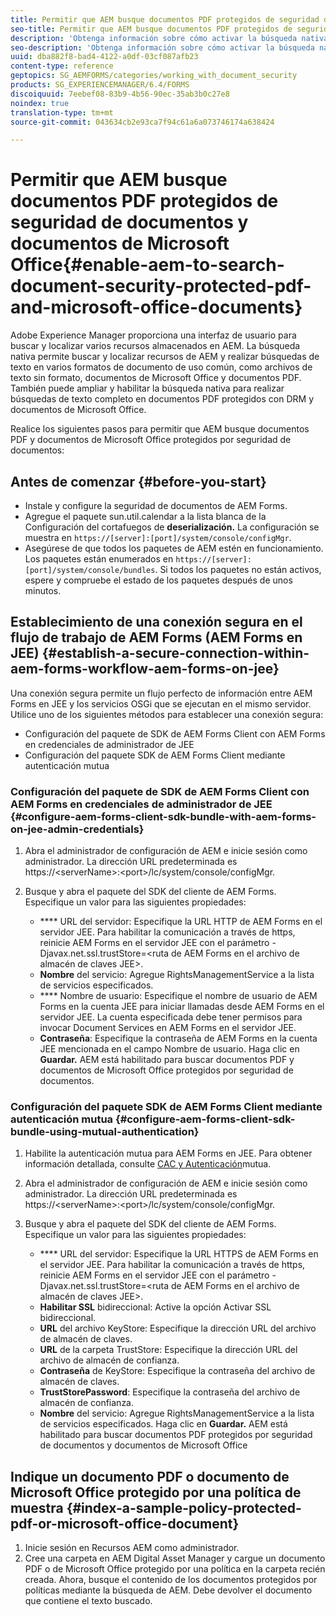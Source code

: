 ```yaml
---
title: Permitir que AEM busque documentos PDF protegidos de seguridad de documentos y documentos de Microsoft Office
seo-title: Permitir que AEM busque documentos PDF protegidos de seguridad de documentos y documentos de Microsoft Office
description: 'Obtenga información sobre cómo activar la búsqueda nativa de AEM para realizar búsquedas de texto completo en documentos PDF protegidos por DRM.  '
seo-description: 'Obtenga información sobre cómo activar la búsqueda nativa de AEM para realizar búsquedas de texto completo en documentos PDF protegidos por DRM.  '
uuid: dba882f8-bad4-4122-a0df-03cf087afb23
content-type: reference
geptopics: SG_AEMFORMS/categories/working_with_document_security
products: SG_EXPERIENCEMANAGER/6.4/FORMS
discoiquuid: 7eebef08-83b9-4b56-90ec-35ab3b0c27e8
noindex: true
translation-type: tm+mt
source-git-commit: 043634cb2e93ca7f94c61a6a073746174a638424

---
```



# Permitir que AEM busque documentos PDF protegidos de seguridad de documentos y documentos de Microsoft Office{#enable-aem-to-search-document-security-protected-pdf-and-microsoft-office-documents}

Adobe Experience Manager proporciona una interfaz de usuario para buscar y localizar varios recursos almacenados en AEM. La búsqueda nativa permite buscar y localizar recursos de AEM y realizar búsquedas de texto en varios formatos de documento de uso común, como archivos de texto sin formato, documentos de Microsoft Office y documentos PDF. También puede ampliar y habilitar la búsqueda nativa para realizar búsquedas de texto completo en documentos PDF protegidos con DRM y documentos de Microsoft Office.

Realice los siguientes pasos para permitir que AEM busque documentos PDF y documentos de Microsoft Office protegidos por seguridad de documentos:

## Antes de comenzar {#before-you-start}

* Instale y configure la seguridad de documentos de AEM Forms.
* Agregue el paquete sun.util.calendar a la lista blanca de la Configuración del cortafuegos de **deserialización.** La configuración se muestra en `https://[server]:[port]/system/console/configMgr`.
* Asegúrese de que todos los paquetes de AEM estén en funcionamiento. Los paquetes están enumerados en `https://[server]:[port]/system/console/bundles`. Si todos los paquetes no están activos, espere y compruebe el estado de los paquetes después de unos minutos.

## Establecimiento de una conexión segura en el flujo de trabajo de AEM Forms (AEM Forms en JEE) {#establish-a-secure-connection-within-aem-forms-workflow-aem-forms-on-jee}

Una conexión segura permite un flujo perfecto de información entre AEM Forms en JEE y los servicios OSGi que se ejecutan en el mismo servidor. Utilice uno de los siguientes métodos para establecer una conexión segura:

* Configuración del paquete de SDK de AEM Forms Client con AEM Forms en credenciales de administrador de JEE
* Configuración del paquete SDK de AEM Forms Client mediante autenticación mutua

### Configuración del paquete de SDK de AEM Forms Client con AEM Forms en credenciales de administrador de JEE {#configure-aem-forms-client-sdk-bundle-with-aem-forms-on-jee-admin-credentials}

1. Abra el administrador de configuración de AEM e inicie sesión como administrador. La dirección URL predeterminada es https://&lt;serverName>:&lt;port>/lc/system/console/configMgr.
1. Busque y abra el paquete del SDK del cliente de AEM Forms. Especifique un valor para las siguientes propiedades:

   * **** URL del servidor: Especifique la URL HTTP de AEM Forms en el servidor JEE. Para habilitar la comunicación a través de https, reinicie AEM Forms en el servidor JEE con el parámetro -Djavax.net.ssl.trustStore=&lt;ruta de AEM Forms en el archivo de almacén de claves JEE>.
   * **Nombre** del servicio: Agregue RightsManagementService a la lista de servicios especificados.
   * **** Nombre de usuario: Especifique el nombre de usuario de AEM Forms en la cuenta JEE para iniciar llamadas desde AEM Forms en el servidor JEE. La cuenta especificada debe tener permisos para invocar Document Services en AEM Forms en el servidor JEE.
   * **Contraseña**: Especifique la contraseña de AEM Forms en la cuenta JEE mencionada en el campo Nombre de usuario.
   Haga clic en **Guardar.** AEM está habilitado para buscar documentos PDF y documentos de Microsoft Office protegidos por seguridad de documentos.

### Configuración del paquete SDK de AEM Forms Client mediante autenticación mutua {#configure-aem-forms-client-sdk-bundle-using-mutual-authentication}

1. Habilite la autenticación mutua para AEM Forms en JEE. Para obtener información detallada, consulte [CAC y Autenticación](https://helpx.adobe.com/livecycle/kb/cac-mutual-authentication.html)mutua.
1. Abra el administrador de configuración de AEM e inicie sesión como administrador. La dirección URL predeterminada es https://&lt;serverName>:&lt;port>/lc/system/console/configMgr.
1. Busque y abra el paquete del SDK del cliente de AEM Forms. Especifique un valor para las siguientes propiedades:

   * **** URL del servidor: Especifique la URL HTTPS de AEM Forms en el servidor JEE. Para habilitar la comunicación a través de https, reinicie AEM Forms en el servidor JEE con el parámetro -Djavax.net.ssl.trustStore=&lt;ruta de AEM Forms en el archivo de almacén de claves JEE>.
   * **Habilitar SSL** bidireccional: Active la opción Activar SSL bidireccional.
   * **URL** del archivo KeyStore: Especifique la dirección URL del archivo de almacén de claves.
   * **URL** de la carpeta TrustStore: Especifique la dirección URL del archivo de almacén de confianza.
   * **Contraseña** de KeyStore: Especifique la contraseña del archivo de almacén de claves.
   * **TrustStorePassword**: Especifique la contraseña del archivo de almacén de confianza.
   * **Nombre** del servicio: Agregue RightsManagementService a la lista de servicios especificados.
   Haga clic en **Guardar.** AEM está habilitado para buscar documentos PDF protegidos por seguridad de documentos y documentos de Microsoft Office

## Indique un documento PDF o documento de Microsoft Office protegido por una política de muestra {#index-a-sample-policy-protected-pdf-or-microsoft-office-document}

1. Inicie sesión en Recursos AEM como administrador.
1. Cree una carpeta en AEM Digital Asset Manager y cargue un documento PDF o de Microsoft Office protegido por una política en la carpeta recién creada. Ahora, busque el contenido de los documentos protegidos por políticas mediante la búsqueda de AEM. Debe devolver el documento que contiene el texto buscado.

